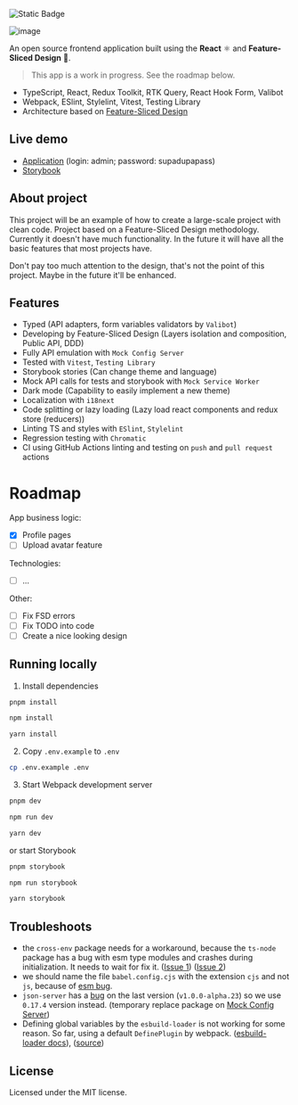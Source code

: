 ![Static Badge](https://img.shields.io/badge/designed%20by%20Feature--Sliced%20Design-3193FF?style=flat-square&link=https%3A%2F%2Ffeature-sliced.design%2F)

![image](https://github.com/stasguma/frontend-react-adv/assets/15160733/1cc9ac46-dd36-4f41-a382-b564acd0267e)

An open source frontend application built using the **React** ⚛️ and **Feature-Sliced Design** 🍰.

> This app is a work in progress. See the roadmap below.

- TypeScript, React, Redux Toolkit, RTK Query, React Hook Form, Valibot
- Webpack, ESlint, Stylelint, Vitest, Testing Library
- Architecture based on [Feature-Sliced Design](https://feature-sliced.design/)

## Live demo

- [Application](https://frontend-react-adv.onrender.com/) (login: admin; password: supadupapass)
- [Storybook](https://main--65c1748bed8d59893ba6a94f.chromatic.com/)

## About project

This project will be an example of how to create a large-scale project with clean code. Project based on a Feature-Sliced Design methodology. Currently it doesn't have much functionality. In the future it will have all the basic features that most projects have.

Don't pay too much attention to the design, that's not the point of this project. Maybe in the future it'll be enhanced.

## Features

- Typed (API adapters, form variables validators by `Valibot`)
- Developing by Feature-Sliced Design (Layers isolation and composition, Public API, DDD)
- Fully API emulation with `Mock Config Server`
- Tested with `Vitest`, `Testing Library`
- Storybook stories (Can change theme and language)
- Mock API calls for tests and storybook with `Mock Service Worker`
- Dark mode (Capability to easily implement a new theme)
- Localization with `i18next`
- Code splitting or lazy loading (Lazy load react components and redux store (reducers))
- Linting TS and styles with `ESlint`, `Stylelint`
- Regression testing with `Chromatic`
- CI using GitHub Actions linting and testing on `push` and `pull request` actions

# Roadmap

App business logic:

- [x] Profile pages
- [ ] Upload avatar feature 

Technologies:

- [ ] ...

Other:

- [ ] Fix FSD errors
- [ ] Fix TODO into code
- [ ] Create a nice looking design

## Running locally

1. Install dependencies

```bash
pnpm install
```
```bash
npm install
```
```bash
yarn install
```

2. Copy `.env.example` to `.env`

```bash
cp .env.example .env
```

3. Start Webpack development server

```bash
pnpm dev
```
```bash
npm run dev
```
```bash
yarn dev
```

or start Storybook

```bash
pnpm storybook
```
```bash
npm run storybook
```
```bash
yarn storybook
```

## Troubleshoots

- the `cross-env` package needs for a workaround, because the `ts-node` package has a bug with esm type modules and crashes during initialization. It needs to wait for fix it. ([Issue 1](https://github.com/TypeStrong/ts-node/issues/1997#issuecomment-1915868832)) ([Issue 2](https://github.com/webpack/webpack-cli/issues/2458#issuecomment-1915865909))
- we should name the file `babel.config.cjs` with the extension `cjs` and not `js`, because of [esm bug](https://stackoverflow.com/questions/61146112/error-while-loading-config-you-appear-to-be-using-a-native-ecmascript-module-c).
- `json-server` has a [bug](https://github.com/typicode/json-server/issues/1500) on the last version (`v1.0.0-alpha.23`) so we use `0.17.4` version instead. (temporary replace package on [Mock Config Server](https://github.com/siberiacancode/mock-config-server/))
- Defining global variables by the `esbuild-loader` is not working for some reason. So far, using a default `DefinePlugin` by webpack. ([esbuild-loader docs](https://github.com/privatenumber/esbuild-loader?tab=readme-ov-file#defining-constants)), ([source](https://github.com/stasguma/frontend-react-adv/blob/main/config/build/plugins.ts#L25))

## License

Licensed under the MIT license.